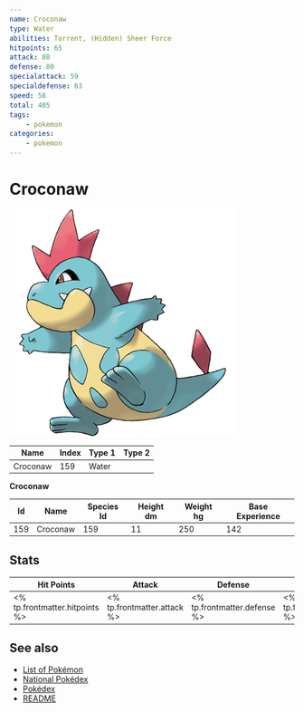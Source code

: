 ```yaml
---
name: Croconaw
type: Water
abilities: Torrent, (Hidden) Sheer Force
hitpoints: 65
attack: 80
defense: 80
specialattack: 59
specialdefense: 63
speed: 58
total: 405
tags:
    - pokemon
categories:
    - pokemon
---
```


# Croconaw


![Croconaw](images/159.png)

| **Name** | **Index** | **Type 1** | **Type 2** |
|----|----|----|----|
| Croconaw | 159 | Water  |  |

**Croconaw** 




| **Id** | **Name** | **Species Id** | **Height dm** | **Weight hg** | **Base Experience** |
|--------|----------|----------------|------------|------------|---------------------|
| 159 | Croconaw | 159 | 11 | 250 | 142 |



## Stats

| **Hit Points** | **Attack** | **Defense** | **Special Attack** | **Special Defense** | **Speed** | **Total** |
|----------------|------------|-------------|--------------------|---------------------|-----------|-----------|
| <% tp.frontmatter.hitpoints %> | <% tp.frontmatter.attack %> | <% tp.frontmatter.defense %> | <% tp.frontmatter.specialattack %> | <% tp.frontmatter.specialdefense %> | <% tp.frontmatter.speed %> | <% tp.frontmatter.total %> |

## See also

- [List of Pokémon](../pokemon.md)
- [National Pokédex](../national_pokedex.md)
- [Pokédex](../pokedex.md)
- [README](../README.md)
